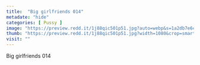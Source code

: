 ```yaml
---
title:  "Big girlfriends 014"
metadate: "hide"
categories: [ Pussy ]
image: "https://preview.redd.it/1j88qic501p51.jpg?auto=webp&s=1a2db7e6c8f3471e1a2f0b877c9e85fa4c2da870"
thumb: "https://preview.redd.it/1j88qic501p51.jpg?width=1080&crop=smart&auto=webp&s=350627b2e55796a9f63248fd88820048de1d25d1"
visit: ""
---
```

Big girlfriends 014
